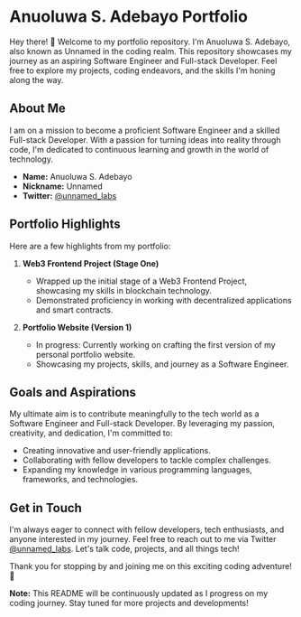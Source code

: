 # Anuoluwa S. Adebayo Portfolio

Hey there! 👋 Welcome to my portfolio repository. I'm Anuoluwa S. Adebayo, also known as Unnamed in the coding realm. This repository showcases my journey as an aspiring Software Engineer and Full-stack Developer. Feel free to explore my projects, coding endeavors, and the skills I'm honing along the way.

## About Me

I am on a mission to become a proficient Software Engineer and a skilled Full-stack Developer. With a passion for turning ideas into reality through code, I'm dedicated to continuous learning and growth in the world of technology.

- **Name:** Anuoluwa S. Adebayo
- **Nickname:** Unnamed
- **Twitter:** [@unnamed_labs](https://twitter.com/unnamed_labs)

## Portfolio Highlights

Here are a few highlights from my portfolio:

1. **Web3 Frontend Project (Stage One)**
   - Wrapped up the initial stage of a Web3 Frontend Project, showcasing my skills in blockchain technology.
   - Demonstrated proficiency in working with decentralized applications and smart contracts.

2. **Portfolio Website (Version 1)**
   - In progress: Currently working on crafting the first version of my personal portfolio website.
   - Showcasing my projects, skills, and journey as a Software Engineer.

## Goals and Aspirations

My ultimate aim is to contribute meaningfully to the tech world as a Software Engineer and Full-stack Developer. By leveraging my passion, creativity, and dedication, I'm committed to:

- Creating innovative and user-friendly applications.
- Collaborating with fellow developers to tackle complex challenges.
- Expanding my knowledge in various programming languages, frameworks, and technologies.

## Get in Touch

I'm always eager to connect with fellow developers, tech enthusiasts, and anyone interested in my journey. Feel free to reach out to me via Twitter [@unnamed_labs](https://twitter.com/unnamed_labs). Let's talk code, projects, and all things tech!

Thank you for stopping by and joining me on this exciting coding adventure! 🚀

**Note:** This README will be continuously updated as I progress on my coding journey. Stay tuned for more projects and developments!